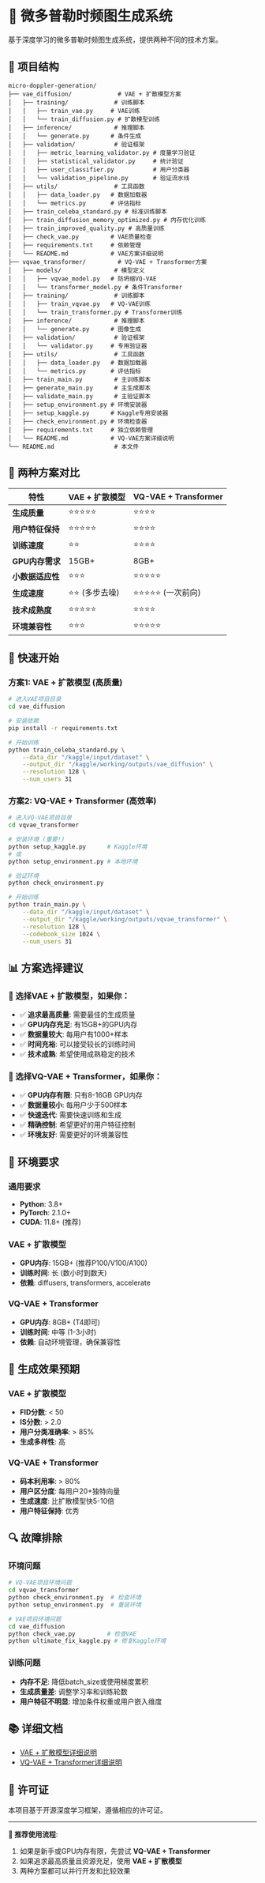 # 🎨 微多普勒时频图生成系统

基于深度学习的微多普勒时频图生成系统，提供两种不同的技术方案。

## 📁 项目结构

```
micro-doppler-generation/
├── vae_diffusion/             # VAE + 扩散模型方案
│   ├── training/             # 训练脚本
│   │   ├── train_vae.py     # VAE训练
│   │   └── train_diffusion.py # 扩散模型训练
│   ├── inference/            # 推理脚本
│   │   └── generate.py      # 条件生成
│   ├── validation/           # 验证框架
│   │   ├── metric_learning_validator.py # 度量学习验证
│   │   ├── statistical_validator.py     # 统计验证
│   │   ├── user_classifier.py           # 用户分类器
│   │   └── validation_pipeline.py       # 验证流水线
│   ├── utils/                # 工具函数
│   │   ├── data_loader.py   # 数据加载器
│   │   └── metrics.py       # 评估指标
│   ├── train_celeba_standard.py # 标准训练脚本
│   ├── train_diffusion_memory_optimized.py # 内存优化训练
│   ├── train_improved_quality.py # 高质量训练
│   ├── check_vae.py         # VAE质量检查
│   ├── requirements.txt     # 依赖管理
│   └── README.md            # VAE方案详细说明
├── vqvae_transformer/         # VQ-VAE + Transformer方案
│   ├── models/               # 模型定义
│   │   ├── vqvae_model.py   # 防坍缩VQ-VAE
│   │   └── transformer_model.py # 条件Transformer
│   ├── training/             # 训练脚本
│   │   ├── train_vqvae.py   # VQ-VAE训练
│   │   └── train_transformer.py # Transformer训练
│   ├── inference/            # 推理脚本
│   │   └── generate.py      # 图像生成
│   ├── validation/           # 验证框架
│   │   └── validator.py     # 专用验证器
│   ├── utils/                # 工具函数
│   │   ├── data_loader.py   # 数据加载器
│   │   └── metrics.py       # 评估指标
│   ├── train_main.py         # 主训练脚本
│   ├── generate_main.py      # 主生成脚本
│   ├── validate_main.py      # 主验证脚本
│   ├── setup_environment.py # 环境安装器
│   ├── setup_kaggle.py      # Kaggle专用安装器
│   ├── check_environment.py # 环境检查器
│   ├── requirements.txt     # 独立依赖管理
│   └── README.md            # VQ-VAE方案详细说明
└── README.md                 # 本文件
```

## 🎯 两种方案对比

| 特性 | VAE + 扩散模型 | VQ-VAE + Transformer |
|------|---------------|---------------------|
| **生成质量** | ⭐⭐⭐⭐⭐ | ⭐⭐⭐⭐ |
| **用户特征保持** | ⭐⭐⭐⭐⭐ | ⭐⭐⭐⭐ |
| **训练速度** | ⭐⭐ | ⭐⭐⭐⭐ |
| **GPU内存需求** | 15GB+ | 8GB+ |
| **小数据适应性** | ⭐⭐⭐ | ⭐⭐⭐⭐⭐ |
| **生成速度** | ⭐⭐ (多步去噪) | ⭐⭐⭐⭐⭐ (一次前向) |
| **技术成熟度** | ⭐⭐⭐⭐⭐ | ⭐⭐⭐⭐ |
| **环境兼容性** | ⭐⭐⭐ | ⭐⭐⭐⭐⭐ |

## 🚀 快速开始

### 方案1: VAE + 扩散模型 (高质量)
```bash
# 进入VAE项目目录
cd vae_diffusion

# 安装依赖
pip install -r requirements.txt

# 开始训练
python train_celeba_standard.py \
    --data_dir "/kaggle/input/dataset" \
    --output_dir "/kaggle/working/outputs/vae_diffusion" \
    --resolution 128 \
    --num_users 31
```

### 方案2: VQ-VAE + Transformer (高效率)
```bash
# 进入VQ-VAE项目目录
cd vqvae_transformer

# 安装环境 (重要!)
python setup_kaggle.py      # Kaggle环境
# 或
python setup_environment.py # 本地环境

# 验证环境
python check_environment.py

# 开始训练
python train_main.py \
    --data_dir "/kaggle/input/dataset" \
    --output_dir "/kaggle/working/outputs/vqvae_transformer" \
    --resolution 128 \
    --codebook_size 1024 \
    --num_users 31
```

## 📊 方案选择建议

### 🎯 选择VAE + 扩散模型，如果你：
- ✅ **追求最高质量**: 需要最佳的生成质量
- ✅ **GPU内存充足**: 有15GB+的GPU内存
- ✅ **数据量较大**: 每用户有1000+样本
- ✅ **时间充裕**: 可以接受较长的训练时间
- ✅ **技术成熟**: 希望使用成熟稳定的技术

### 🚀 选择VQ-VAE + Transformer，如果你：
- ✅ **GPU内存有限**: 只有8-16GB GPU内存
- ✅ **数据量较小**: 每用户少于500样本
- ✅ **快速迭代**: 需要快速训练和生成
- ✅ **精确控制**: 希望更好的用户特征控制
- ✅ **环境友好**: 需要更好的环境兼容性

## 🔧 环境要求

### 通用要求
- **Python**: 3.8+
- **PyTorch**: 2.1.0+
- **CUDA**: 11.8+ (推荐)

### VAE + 扩散模型
- **GPU内存**: 15GB+ (推荐P100/V100/A100)
- **训练时间**: 长 (数小时到数天)
- **依赖**: diffusers, transformers, accelerate

### VQ-VAE + Transformer  
- **GPU内存**: 8GB+ (T4即可)
- **训练时间**: 中等 (1-3小时)
- **依赖**: 自动环境管理，确保兼容性

## 🎨 生成效果预期

### VAE + 扩散模型
- **FID分数**: < 50
- **IS分数**: > 2.0
- **用户分类准确率**: > 85%
- **生成多样性**: 高

### VQ-VAE + Transformer
- **码本利用率**: > 80%
- **用户区分度**: 每用户20+独特向量
- **生成速度**: 比扩散模型快5-10倍
- **用户特征保持**: 优秀

## 🔍 故障排除

### 环境问题
```bash
# VQ-VAE项目环境问题
cd vqvae_transformer
python check_environment.py  # 检查环境
python setup_environment.py  # 重装环境

# VAE项目环境问题
cd vae_diffusion
python check_vae.py         # 检查VAE
python ultimate_fix_kaggle.py # 修复Kaggle环境
```

### 训练问题
- **内存不足**: 降低batch_size或使用梯度累积
- **生成质量差**: 调整学习率和训练轮数
- **用户特征不明显**: 增加条件权重或用户嵌入维度

## 📚 详细文档

- [VAE + 扩散模型详细说明](vae_diffusion/README.md)
- [VQ-VAE + Transformer详细说明](vqvae_transformer/README.md)

## 📄 许可证

本项目基于开源深度学习框架，遵循相应的许可证。

---

**🎯 推荐使用流程**:
1. 如果是新手或GPU内存有限，先尝试 **VQ-VAE + Transformer**
2. 如果追求最高质量且资源充足，使用 **VAE + 扩散模型**
3. 两种方案都可以并行开发和比较效果
